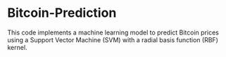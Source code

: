 # Bitcoin-Prediction
This code implements a machine learning model to predict Bitcoin prices using a Support Vector Machine (SVM) with a radial basis function (RBF) kernel.
